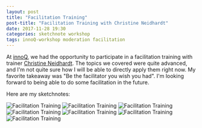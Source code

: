 ```yaml
---
layout: post
title: "Facilitation Training"
post-title: "Facilitation Training with Christine Neidhardt"
date: 2017-11-28 19:30
categories: sketchnote workshop
tags: innoQ-workshop moderation facilitation
---
```


At [innoQ](https://innoq.com), we had the opportunity to participate in a facilitation training with trainer [Christine Neidhardt](https://twitter.com/teamfuture17). The topics we covered were quite advanced, and I'm not quite sure how I will be able to directly apply them right now. My favorite takeaway was "Be the facilitator you wish you had". I'm looking forward to being able to do some facilitation in the future.

Here are my sketchnotes:

![Facilitation Training](/img/2017-11-28-facilitation-training/1.jpg "Facilitation Training")
![Facilitation Training](/img/2017-11-28-facilitation-training/2.jpg "Facilitation Training")
![Facilitation Training](/img/2017-11-28-facilitation-training/3.jpg "Facilitation Training")
![Facilitation Training](/img/2017-11-28-facilitation-training/4.jpg "Facilitation Training")
![Facilitation Training](/img/2017-11-28-facilitation-training/5.jpg "Facilitation Training")
![Facilitation Training](/img/2017-11-28-facilitation-training/6.jpg "Facilitation Training")
![Facilitation Training](/img/2017-11-28-facilitation-training/7.jpg "Facilitation Training")
